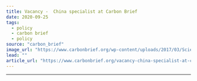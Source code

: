 ```yaml
---
title: Vacancy -  China specialist at Carbon Brief
date: 2020-09-25
tags: 
  - policy
  - carbon brief
  - policy
source: "carbon_brief"
image_url: "https://www.carbonbrief.org/wp-content/uploads/2017/03/Science-Writer-Vacancy-hero-107x71.jpg"
lead: ""
article_url: "https://www.carbonbrief.org/vacancy-china-specialist-at-carbon-brief"
---
```


---

